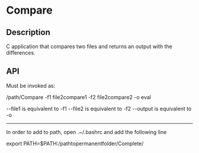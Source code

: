 # Compare

## Description
C application that compares two files and returns an output with the differences.

## API
Must be invoked as:

/path/Compare -f1 file2compare1 -f2 file2compare2 -o eval

--file1 is equivalent to -f1
--file2 is equivalent to -f2
--output is equivalent to -o

---------

In order to add to path, open  .~/.bashrc and add the following line

export PATH=$PATH:/pathtopermanentfolder/Complete/
